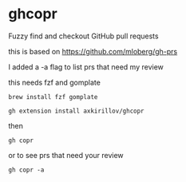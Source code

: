 # ghcopr
Fuzzy find and checkout GitHub pull requests

this is based on
https://github.com/mloberg/gh-prs

I added a -a flag to list prs that need my review

this needs fzf and gomplate
```
brew install fzf gomplate
```

```
gh extension install axkirillov/ghcopr
```

then 
```
gh copr
```
or to see prs that need your review
```
gh copr -a
```
